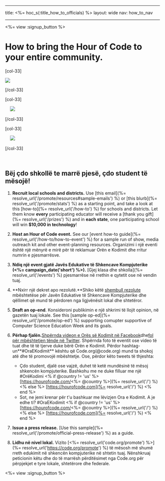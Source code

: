 * * *

title: <%= hoc_s(:title_how_to_officials) %> layout: wide nav: how_to_nav

* * *

<%= view :signup_button %>

# How to bring the Hour of Code to your entire community.

[col-33]

![](/images/fit-275/highlight-obama.png)

[/col-33]

[col-33]

&nbsp;&nbsp;&nbsp;&nbsp;![](/images/fit-258/checkprize.jpg)

[/col-33]

[col-33]

&nbsp;&nbsp;&nbsp;&nbsp;![](/images/fit-248/dan.jpg)

[/col-33]

<p style="clear:both">
  &nbsp;
</p>

## Bëj çdo shkollë te marrë pjesë, çdo student të mësojë!

  1. **Recruit local schools and districts.** Use [this email](%= resolve_url('/promote/resources#sample-emails') %) or [this blurb](%= resolve_url('/promote/stats') %) as a starting point, and take a look at this [how-to](%= resolve_url('/how-to') %) for schools and districts. Let them know **every** participating educator will receive a [thank you gift](%= resolve_url('/prizes') %) and in **each state**, one participating school will win **$10,000 in technology**!

  2. **Host an Hour of Code event.** See our [event how-to guide](%= resolve_url('/how-to/how-to-event') %) for a sample run of show, media outreach kit and other event-planning resources. Organizimi i një eventi është një mënyrë e mirë për të reklamuar Orën e Kodimit dhe rritur numrin e pjesmarrësve.

  3. **Ndiq një event gjatë Javës Edukative të Shkencave Kompjuterike (<%= campaign_date('short') %>).** [Gjej klasa dhe shkolla](%= resolve_url('/events') %) pjesmarrëse në rrethin e qytetit ose në vendin tuaj.

  4. **Nxirr një dekret apo rezolutë.**Shiko këtë [shembull rezolute](<%= hoc_uri('resources/proclamation') %>) mbështetëse për Javën Edukative të Shkencave Kompjuterike dhe qëllimet që mund të përdoren nga ligjvënësit lokal dhe shtetëror.

  5. **Draft an op-end**. Konsideroni publikimin e një shkrimi të llojit opinion, në gazetën tuaj lokale. See this [sample op-ed](%= resolve_url('/promote/op-ed') %) supporting comupter supportive of Computer Science Education Week and its goals.

  6. **Përhap fjalën.**[Shpërnda videon e Orës së Kodimit në Facebook](https://www.facebook.com/sharer/sharer.php?u=http%3A%2F%2Fhourofcode.com%2Fus)dhe[fol për mbështetjen tënde në Twitter](https://twitter.com/intent/tweet?url=http%3A%2F%2Fhourofcode.com&text=I%27m%20participating%20in%20this%20year%27s%20%23HourOfCode%2C%20are%20you%3F%20%40codeorg&original_referer=https%3A%2F%2Fwww.google.com%2Furl%3Fq%3Dhttps%253A%252F%252Ftwitter.com%252Fshare%253Fhashtags%253D%2526amp%253Brelated%253Dcodeorg%2526amp%253Btext%253DI%252527m%252Bparticipating%252Bin%252Bthis%252Byear%252527s%252B%252523HourOfCode%25252C%252Bare%252Byou%25253F%252B%252540codeorg%2526amp%253Burl%253Dhttp%25253A%25252F%25252Fhourofcode.com%26sa%3DD%26sntz%3D1%26usg%3DAFQjCNE1GLTUbKZfMlEh9Aj5w0iswz6PYQ&related=codeorg&hashtags=). Shpërnda foto të eventit ose video të tuat dhe të të tjerve duke bërë Orën e Kodimit. Përdor hashtag-un**#OraEKodimit** kështu që Code.org(@code.org) mund ta shokoj atë dhe të promovojë mbështetje. Ose, përdor këto tweets të thjeshta:
    
      * Çdo student, djalë ose vajzë, duhet të ketë mundësinë të mësoj shkencën kompjuterike. Bashkohu me ne duke filluar me një #OrëKodimi <% if @country != 'us' %> [https://hourofcode.com/<%= @country %>](%= resolve_url('/') %) <% else %> [https://hourofcode.com](%= resolve_url('/') %) <% end %>
      * Sot, ne jemi krenar për t'u bashkuar me lëvizjen Ora e Kodimit. A je edhe ti? #OraEKodimit <% if @country != 'us' %> [https://hourofcode.com/<%= @country %>](%= resolve_url('/') %) <% else %> [https://hourofcode.com](%= resolve_url('/') %) <% end %>   
          
        

  7. **Issue a press release.** [Use this sample](%= resolve_url('/promote/official-press-release') %) as a guide.

  8. **Lidhu në nivel lokal.** Vizito [<%= resolve_url('code.org/promote') %>](%= resolve_url('https://code.org/promote') %) të mësosh më shumë rreth edukimit në shkencën kompjuterike në shtetin tuaj. Nënshkruaj peticionin këtu dhe do të marrësh përditësimet nga Code.org për përpjekjet e tyre lokale, shtetërore dhe federale.

<%= view :signup_button %>